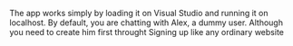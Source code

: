 The app works simply by loading it on Visual Studio and running it on localhost. By default, you are chatting with Alex, a dummy user. Although you need to create him first throught Signing up like any ordinary website
